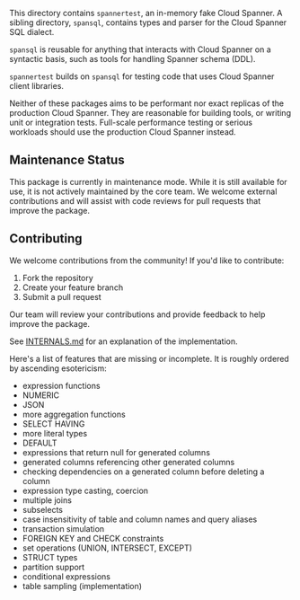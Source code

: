 This directory contains `spannertest`, an in-memory fake Cloud Spanner. A sibling
directory, `spansql`, contains types and parser for the Cloud Spanner SQL dialect.

`spansql` is reusable for anything that interacts with Cloud Spanner on a
syntactic basis, such as tools for handling Spanner schema (DDL).

`spannertest` builds on `spansql` for testing code that uses Cloud Spanner client
libraries.

Neither of these packages aims to be performant nor exact replicas of the
production Cloud Spanner. They are reasonable for building tools, or writing
unit or integration tests. Full-scale performance testing or serious workloads
should use the production Cloud Spanner instead.

## Maintenance Status

This package is currently in maintenance mode. While it is still available for use, it is not actively maintained by the core team. We welcome external contributions and will assist with code reviews for pull requests that improve the package.

## Contributing

We welcome contributions from the community! If you'd like to contribute:
1. Fork the repository
2. Create your feature branch
3. Submit a pull request

Our team will review your contributions and provide feedback to help improve the package.

See [INTERNALS.md](INTERNALS.md) for an explanation of the implementation.

Here's a list of features that are missing or incomplete. It is roughly ordered
by ascending esotericism:

- expression functions
- NUMERIC
- JSON
- more aggregation functions
- SELECT HAVING
- more literal types
- DEFAULT
- expressions that return null for generated columns
- generated columns referencing other generated columns
- checking dependencies on a generated column before deleting a column
- expression type casting, coercion
- multiple joins
- subselects
- case insensitivity of table and column names and query aliases
- transaction simulation
- FOREIGN KEY and CHECK constraints
- set operations (UNION, INTERSECT, EXCEPT)
- STRUCT types
- partition support
- conditional expressions
- table sampling (implementation)
